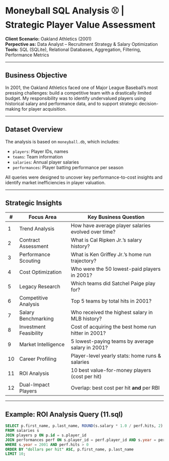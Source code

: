# Moneyball SQL Analysis ⚾ | Strategic Player Value Assessment

**Client Scenario:** Oakland Athletics (2001)  
**Perpective as:** Data Analyst – Recruitment Strategy & Salary Optimization  
**Tools:** SQL (SQLite), Relational Databases, Aggregation, Filtering, Performance Metrics

---

##  Business Objective

In 2001, the Oakland Athletics faced one of Major League Baseball’s most pressing challenges: build a competitive team with a drastically limited budget. My responsibility was to identify undervalued players using historical salary and performance data, and to support strategic decision-making for player acquisition.

---

## Dataset Overview

The analysis is based on `moneyball.db`, which includes:
- `players`: Player IDs, names
- `teams`: Team information
- `salaries`: Annual player salaries
- `performances`: Player batting performance per season

All queries were designed to uncover key performance-to-cost insights and identify market inefficiencies in player valuation.

---

##  Strategic Insights

| # | Focus Area | Key Business Question |
|---|------------|------------------------|
| 1 | Trend Analysis | How have average player salaries evolved over time? |
| 2 | Contract Assessment | What is Cal Ripken Jr.’s salary history? |
| 3 | Performance Scouting | What is Ken Griffey Jr.’s home run trajectory? |
| 4 | Cost Optimization | Who were the 50 lowest-paid players in 2001? |
| 5 | Legacy Research | Which teams did Satchel Paige play for? |
| 6 | Competitive Analysis | Top 5 teams by total hits in 2001? |
| 7 | Salary Benchmarking | Who received the highest salary in MLB history? |
| 8 | Investment Feasibility | Cost of acquiring the best home run hitter in 2001? |
| 9 | Market Intelligence | 5 lowest-paying teams by average salary in 2001? |
|10 | Career Profiling | Player-level yearly stats: home runs & salaries |
|11 | ROI Analysis | 10 best value-for-money players (cost per hit) |
|12 | Dual-Impact Players | Overlap: best cost per hit **and** per RBI |

---

##  Example: ROI Analysis Query (11.sql)

```sql
SELECT p.first_name, p.last_name, ROUND(s.salary * 1.0 / perf.hits, 2) AS "dollars per hit"
FROM salaries s
JOIN players p ON p.id = s.player_id
JOIN performances perf ON s.player_id = perf.player_id AND s.year = perf.year
WHERE s.year = 2001 AND perf.hits > 0
ORDER BY "dollars per hit" ASC, p.first_name, p.last_name
LIMIT 10;

